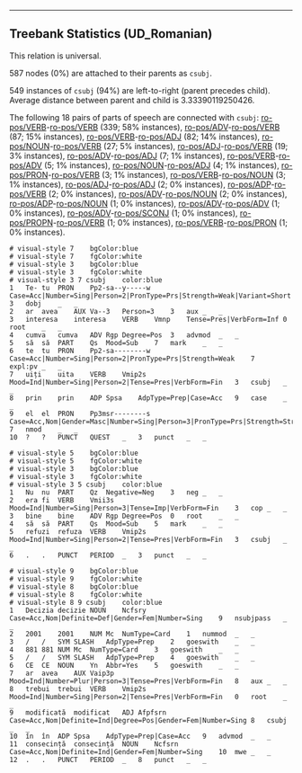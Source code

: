 

--------------------------------------------------------------------------------

## Treebank Statistics (UD_Romanian)

This relation is universal.

587 nodes (0%) are attached to their parents as `csubj`.

549 instances of `csubj` (94%) are left-to-right (parent precedes child).
Average distance between parent and child is 3.33390119250426.

The following 18 pairs of parts of speech are connected with `csubj`: [ro-pos/VERB]()-[ro-pos/VERB]() (339; 58% instances), [ro-pos/ADV]()-[ro-pos/VERB]() (87; 15% instances), [ro-pos/VERB]()-[ro-pos/ADJ]() (82; 14% instances), [ro-pos/NOUN]()-[ro-pos/VERB]() (27; 5% instances), [ro-pos/ADJ]()-[ro-pos/VERB]() (19; 3% instances), [ro-pos/ADV]()-[ro-pos/ADJ]() (7; 1% instances), [ro-pos/VERB]()-[ro-pos/ADV]() (5; 1% instances), [ro-pos/NOUN]()-[ro-pos/ADJ]() (4; 1% instances), [ro-pos/PRON]()-[ro-pos/VERB]() (3; 1% instances), [ro-pos/VERB]()-[ro-pos/NOUN]() (3; 1% instances), [ro-pos/ADJ]()-[ro-pos/ADJ]() (2; 0% instances), [ro-pos/ADP]()-[ro-pos/VERB]() (2; 0% instances), [ro-pos/ADV]()-[ro-pos/NOUN]() (2; 0% instances), [ro-pos/ADP]()-[ro-pos/NOUN]() (1; 0% instances), [ro-pos/ADV]()-[ro-pos/ADV]() (1; 0% instances), [ro-pos/ADV]()-[ro-pos/SCONJ]() (1; 0% instances), [ro-pos/PROPN]()-[ro-pos/VERB]() (1; 0% instances), [ro-pos/VERB]()-[ro-pos/PRON]() (1; 0% instances).


~~~ conllu
# visual-style 7	bgColor:blue
# visual-style 7	fgColor:white
# visual-style 3	bgColor:blue
# visual-style 3	fgColor:white
# visual-style 3 7 csubj	color:blue
1	Te-	tu	PRON	Pp2-sa--y-----w	Case=Acc|Number=Sing|Person=2|PronType=Prs|Strength=Weak|Variant=Short	3	dobj	_	_
2	ar	avea	AUX	Va--3	Person=3	3	aux	_	_
3	interesa	interesa	VERB	Vmnp	Tense=Pres|VerbForm=Inf	0	root	_	_
4	cumva	cumva	ADV	Rgp	Degree=Pos	3	advmod	_	_
5	să	să	PART	Qs	Mood=Sub	7	mark	_	_
6	te	tu	PRON	Pp2-sa--------w	Case=Acc|Number=Sing|Person=2|PronType=Prs|Strength=Weak	7	expl:pv	_	_
7	uiți	uita	VERB	Vmip2s	Mood=Ind|Number=Sing|Person=2|Tense=Pres|VerbForm=Fin	3	csubj	_	_
8	prin	prin	ADP	Spsa	AdpType=Prep|Case=Acc	9	case	_	_
9	el	el	PRON	Pp3msr--------s	Case=Acc,Nom|Gender=Masc|Number=Sing|Person=3|PronType=Prs|Strength=Strong	7	nmod	_	_
10	?	?	PUNCT	QUEST	_	3	punct	_	_

~~~


~~~ conllu
# visual-style 5	bgColor:blue
# visual-style 5	fgColor:white
# visual-style 3	bgColor:blue
# visual-style 3	fgColor:white
# visual-style 3 5 csubj	color:blue
1	Nu	nu	PART	Qz	Negative=Neg	3	neg	_	_
2	era	fi	VERB	Vmii3s	Mood=Ind|Number=Sing|Person=3|Tense=Imp|VerbForm=Fin	3	cop	_	_
3	bine	bine	ADV	Rgp	Degree=Pos	0	root	_	_
4	să	să	PART	Qs	Mood=Sub	5	mark	_	_
5	refuzi	refuza	VERB	Vmip2s	Mood=Ind|Number=Sing|Person=2|Tense=Pres|VerbForm=Fin	3	csubj	_	_
6	.	.	PUNCT	PERIOD	_	3	punct	_	_

~~~


~~~ conllu
# visual-style 9	bgColor:blue
# visual-style 9	fgColor:white
# visual-style 8	bgColor:blue
# visual-style 8	fgColor:white
# visual-style 8 9 csubj	color:blue
1	Decizia	decizie	NOUN	Ncfsry	Case=Acc,Nom|Definite=Def|Gender=Fem|Number=Sing	9	nsubjpass	_	_
2	2001	2001	NUM	Mc	NumType=Card	1	nummod	_	_
3	/	/	SYM	SLASH	AdpType=Prep	2	goeswith	_	_
4	881	881	NUM	Mc	NumType=Card	3	goeswith	_	_
5	/	/	SYM	SLASH	AdpType=Prep	4	goeswith	_	_
6	CE	CE	NOUN	Yn	Abbr=Yes	5	goeswith	_	_
7	ar	avea	AUX	Vaip3p	Mood=Ind|Number=Plur|Person=3|Tense=Pres|VerbForm=Fin	8	aux	_	_
8	trebui	trebui	VERB	Vmip2s	Mood=Ind|Number=Sing|Person=2|Tense=Pres|VerbForm=Fin	0	root	_	_
9	modificată	modificat	ADJ	Afpfsrn	Case=Acc,Nom|Definite=Ind|Degree=Pos|Gender=Fem|Number=Sing	8	csubj	_	_
10	în	în	ADP	Spsa	AdpType=Prep|Case=Acc	9	advmod	_	_
11	consecință	consecință	NOUN	Ncfsrn	Case=Acc,Nom|Definite=Ind|Gender=Fem|Number=Sing	10	mwe	_	_
12	.	.	PUNCT	PERIOD	_	8	punct	_	_

~~~


